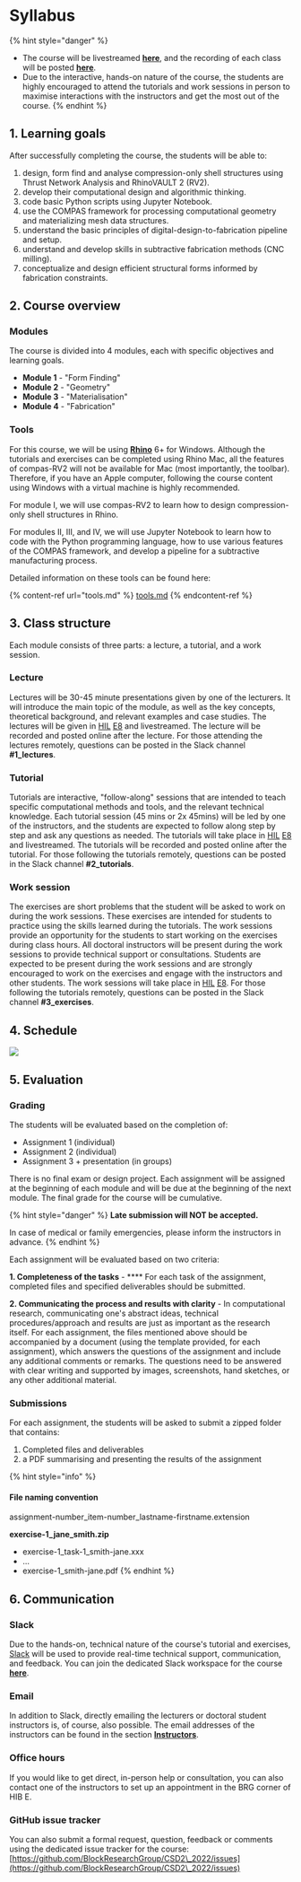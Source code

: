 # Syllabus

{% hint style="danger" %}
* The course will be livestreamed [**here**](https://video.ethz.ch/live/lectures/hoenggerberg/hil/hil-e-8.html), and the recording of each class will be posted [**here**](https://video.ethz.ch/lectures/d-arch/2022/spring.html).
* Due to the interactive, hands-on nature of the course, the students are highly encouraged to attend the tutorials and work sessions in person to maximise interactions with the instructors and get the most out of the course.&#x20;
{% endhint %}

## 1. Learning goals

After successfully completing the course, the students will be able to:

1. design, form find and analyse compression-only shell structures using Thrust Network Analysis and RhinoVAULT 2 (RV2).
2. develop their computational design and algorithmic thinking.
3. code basic Python scripts using Jupyter Notebook.
4. use the COMPAS framework for processing computational geometry and materializing mesh data structures.
5. understand the basic principles of digital-design-to-fabrication pipeline and setup.
6. understand and develop skills in subtractive fabrication methods (CNC milling).
7. conceptualize and design efficient structural forms informed by fabrication constraints.

## 2. Course overview

### Modules

The course is divided into 4 modules, each with specific objectives and learning goals.

* **Module 1** - "Form Finding"
* **Module 2** - "Geometry"
* **Module 3** - "Materialisation"
* **Module 4** - "Fabrication"

### Tools

For this course, we will be using [**Rhino**](https://www.rhino3d.com) 6+ for Windows. Although the tutorials and exercises can be completed using Rhino Mac, all the features of compas-RV2 will not be available for Mac (most importantly, the toolbar). Therefore, if you have an Apple computer, following the course content using Windows with a virtual machine is highly recommended.

For module I, we will use compas-RV2 to learn how to design compression-only shell structures in Rhino.

For modules II, III, and IV, we will use Jupyter Notebook to learn how to code with the Python programming language, how to use various features of the COMPAS framework, and develop a pipeline for a subtractive manufacturing process.&#x20;

Detailed information on these tools can be found here:

{% content-ref url="tools.md" %}
[tools.md](tools.md)
{% endcontent-ref %}

## 3. Class structure

Each module consists of three parts: a lecture, a tutorial, and a work session.

### Lecture

Lectures will be 30-45 minute presentations given by one of the lecturers. It will introduce the main topic of the module, as well as the key concepts, theoretical background, and relevant examples and case studies. The lectures will be given in [HIL](https://ethz.ch/services/en/service/rooms-and-buildings/orientierung/gebaeude.html?args0=HIL) [E8](https://ethz.ch/content/dam/ethz/associates/services/Service/raeume-und-gebaeude/orientierung/plan/HIL/HIL\_E\_VF\_20210301.pdf) and livestreamed. The lecture will be recorded and posted online after the lecture. For those attending the lectures remotely, questions can be posted in the Slack channel **#1\_lectures**.

### Tutorial

Tutorials are interactive, "follow-along" sessions that are intended to teach specific computational methods and tools, and the relevant technical knowledge. Each tutorial session (45 mins or 2x 45mins) will be led by one of the instructors, and the students are expected to follow along step by step and ask any questions as needed. The tutorials will take place in [HIL](https://ethz.ch/services/en/service/rooms-and-buildings/orientierung/gebaeude.html?args0=HIL) [E8](https://ethz.ch/content/dam/ethz/associates/services/Service/raeume-und-gebaeude/orientierung/plan/HIL/HIL\_E\_VF\_20210301.pdf) and livestreamed. The tutorials will be recorded and posted online after the tutorial. For those following the tutorials remotely, questions can be posted in the Slack channel **#2\_tutorials**.

### Work session

The exercises are short problems that the student will be asked to work on during the work sessions. These exercises are intended for students to practice using the skills learned during the tutorials. The work sessions provide an opportunity for the students to start working on the exercises during class hours. All doctoral instructors will be present during the work sessions to provide technical support or consultations. Students are expected to be present during the work sessions and are strongly encouraged to work on the exercises and engage with the instructors and other students. The work sessions will take place in [HIL](https://ethz.ch/services/en/service/rooms-and-buildings/orientierung/gebaeude.html?args0=HIL) [E8](https://ethz.ch/content/dam/ethz/associates/services/Service/raeume-und-gebaeude/orientierung/plan/HIL/HIL\_E\_VF\_20210301.pdf). For those following the tutorials remotely, questions can be posted in the Slack channel **#3\_exercises**.

## 4. Schedule

![](<.gitbook/assets/2022\_CSD2\_syllabus-01 (1).png>)

## 5. Evaluation

### Grading

The students will be evaluated based on the completion of:

* Assignment 1 (individual)
* Assignment 2 (individual)
* Assignment 3 + presentation (in groups)

There is no final exam or design project. Each assignment will be assigned at the beginning of each module and will be due at the beginning of the next module. The final grade for the course will be cumulative.

{% hint style="danger" %}
**Late submission will NOT be accepted.**

In case of medical or family emergencies, please inform the instructors in advance.
{% endhint %}

Each assignment will be evaluated based on two criteria:

**1. Completeness of the tasks** - **** For each task of the assignment, completed files and specified deliverables should be submitted. &#x20;

**2. Communicating the process and results with clarity** - In computational research, communicating one's abstract ideas, technical procedures/approach and results are just as important as the research itself. For each assignment, the files mentioned above should be accompanied by a document (using the template provided, for each assignment), which answers the questions of the assignment and include any additional comments or remarks. The questions need to be answered with clear writing and supported by images, screenshots, hand sketches, or any other additional material.&#x20;

### Submissions

For each assignment, the students will be asked to submit a zipped folder that contains:

1. Completed files and deliverables
2. a PDF summarising and presenting the results of the assignment&#x20;

{% hint style="info" %}
#### File naming convention

assignment-number\_item-number\_lastname-firstname.extension



**exercise-1\_jane\_smith.zip**

* exercise-1\_task-1\_smith-jane.xxx
* ...
* exercise-1\_smith-jane.pdf
{% endhint %}

## 6. Communication

### Slack

Due to the hands-on, technical nature of the course's tutorial and exercises, [Slack](https://slack.com/intl/en-ch/) will be used to provide real-time technical support, communication, and feedback. You can join the dedicated Slack workspace for the course [**here**](https://join.slack.com/t/csd22022/shared\_invite/zt-145lzu0lv-QKuFGwgYvwBXDn1q34SAOA).

### Email

In addition to Slack, directly emailing the lecturers or doctoral student instructors is, of course, also possible. The email addresses of the instructors can be found in the section [**Instructors**](instructors.md).

### Office hours

If you would like to get direct, in-person help or consultation, you can also contact one of the instructors to set up an appointment in the BRG corner of HIB E.  &#x20;

### GitHub issue tracker

You can also submit a formal request, question, feedback or comments using the dedicated issue tracker for the course: [https://github.com/BlockResearchGroup/CSD2\_2022/issues](https://github.com/BlockResearchGroup/CSD2\_2022/issues)
